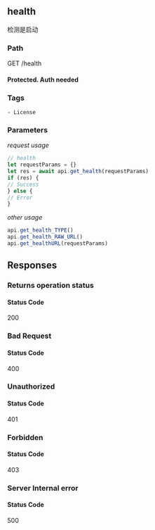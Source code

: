 ## health

检测是启动
### Path
GET /health
#### Protected. Auth needed
### Tags
    - License
### Parameters


*request usage*
```javascript
// health
let requestParams = {}
let res = await api.get_health(requestParams)
if (res) {
// Success
} else {
// Error
}
```
*other usage*
```javascript
api.get_health_TYPE()
api.get_health_RAW_URL()
api.get_healthURL(requestParams)
```

## Responses
### Returns operation status

#### Status Code
200



### Bad Request

#### Status Code
400



### Unauthorized

#### Status Code
401



### Forbidden

#### Status Code
403



### Server Internal error

#### Status Code
500



